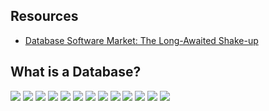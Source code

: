 ## Resources
  
* [Database Software Market: The Long-Awaited Shake-up](https://blocksandfiles.com/wp-content/uploads/2019/03/Database-Software-Market-White-Paper.pdf)

## What is a Database?

![](https://github.com/geoffreylink/Projects/blob/master/08%20Data%20Engineering/databases/images/StrategicImportanceDatabase.png)
![](https://github.com/geoffreylink/Projects/blob/master/08%20Data%20Engineering/databases/images/ABriefHistoryDatabase.png)
![](https://github.com/geoffreylink/Projects/blob/master/08%20Data%20Engineering/databases/images/PrimaryDatabaseTypesAndUseCases.png)
![](https://github.com/geoffreylink/Projects/blob/master/08%20Data%20Engineering/databases/images/DatabaseMarketCompetitiveLandscape.png)
![](https://github.com/geoffreylink/Projects/blob/master/08%20Data%20Engineering/databases/images/NonrelationalDatabaseTypes.png)
![](https://github.com/geoffreylink/Projects/blob/master/08%20Data%20Engineering/databases/images/NonrelationalDatabaseVendorsAndProductsByType.png)
![](https://github.com/geoffreylink/Projects/blob/master/08%20Data%20Engineering/databases/images/MultimodelDatabase.png)
![](https://github.com/geoffreylink/Projects/blob/master/08%20Data%20Engineering/databases/images/DatabaseAsAService.png)
![](https://github.com/geoffreylink/Projects/blob/master/08%20Data%20Engineering/databases/images/RelationalDatabaseVendorShare2017.png)
![](https://github.com/geoffreylink/Projects/blob/master/08%20Data%20Engineering/databases/images/DynamicDataManagementSystemsVendorShare2017.png)
![](https://github.com/geoffreylink/Projects/blob/master/08%20Data%20Engineering/databases/images/NonrelationalDatabaseManagementSystemsVendorShare2017.png)
![](https://github.com/geoffreylink/Projects/blob/master/08%20Data%20Engineering/databases/images/PopularityOfOpen-SourceDBMSVersusCommercialDBMS.png)
![](https://github.com/geoffreylink/Projects/blob/master/08%20Data%20Engineering/databases/images/PopularityBrokenDownByDatabaseModel2019.png)
![]()
![]()
![]()
![]()
![]()
![]()
![]()
![]()
![]()
![]()
![]()
![]()
![]()
![]()
![]()
![]()
![]()
![]()
![]()
![]()
![]()
![]()
![]()
![]()
![]()



